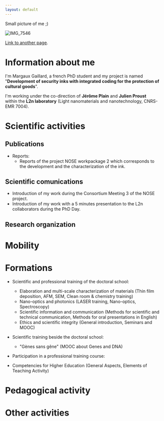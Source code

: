 ```yaml
---
layout: default
---
```




Small picture of me ;)

![IMG_7546](https://user-images.githubusercontent.com/119662831/208927431-80825b93-817a-4b4b-8988-9a4aec366608.jpeg)

[Link to another page](./another-page.html).

# Information about me

I'm Margaux Gaillard, a french PhD student and my project is named "**Development of security inks with integrated coding for the protection of cultural goods**".

I'm working under the co-direction of **Jérôme Plain** and **Julien Proust** within the **L2n laboratory** (Light nanomaterials and nanotechnology, CNRS-EMR 7004).

# Scientific activities
## Publications

- Reports:
  - Reports of the project NOSE workpackage 2 which corresponds to the development and the characterization of the ink.

## Scientific comunications

- Introduction of my work during the Consortium Meeting 3 of the NOSE project.
- Introduction of my work with a 5 minutes presentation to the L2n collaborators during the PhD Day.

## Research organization

# Mobility

# Formations

- Scientific and professional training of the doctoral school:
  - Elaboration and multi-scale characterization of materials (Thin film deposition, AFM, SEM, Clean room & chemistry training)
  - Nano-optics and photonics (LASER training, Nano-optics, Spectroscopy)
  - Scientific information and communication (Methods for scientific and technical communication, Methods for oral presentations in English)
  - Ethics and scientific integrity (General introduction, Seminars and MOOC)

- Scientific training beside the doctoral school:
  - "Gènes sans gêne" (MOOC about Genes and DNA)

-  Participation in a professional training course:
  - Competencies for Higher Education (General Aspects, Elements of Teaching Activity)

# Pedagogical activity

# Other activities
